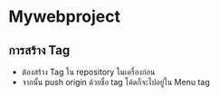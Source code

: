 # Mywebproject
## การสร้าง Tag

* ต้องสร้าง Tag ใน repository ในเครื่องก่อน
* จากนั้น push origin ด้วยชื่อ tag โค้ดก็จะไปอยู่ใน Menu tag

